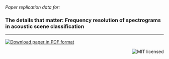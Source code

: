 
*Paper replication data for:*

### The details that matter: Frequency resolution of spectrograms in acoustic scene classification

---

<a href="http://karol.piczak.com/papers/Piczak-2017-DCASE.pdf"><img src="https://img.shields.io/badge/paper-PDF-ff69b4.svg" alt="Download paper in PDF format" title="Download paper in PDF format" /></a>

<a href="LICENSE"><img src="https://img.shields.io/badge/license-MIT-blue.svg" alt="MIT licensed" title="MIT licensed" align="right"/></a>


